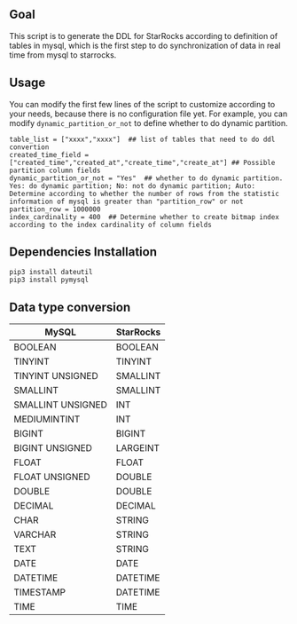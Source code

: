 ## Goal
This script is to generate the DDL for StarRocks according to definition of tables in mysql, which is the first step to do synchronization of data in real time from mysql to starrocks.

## Usage
You can modify the first few lines of the script to customize according to your needs, because there is no configuration file yet.
For example, you can modify ```dynamic_partition_or_not``` to define whether to do dynamic partition.
```
table_list = ["xxxx","xxxx"]  ## list of tables that need to do ddl convertion
created_time_field = ["created_time","created_at","create_time","create_at"] ## Possible partition column fields
dynamic_partition_or_not = "Yes"  ## whether to do dynamic partition. Yes: do dynamic partition; No: not do dynamic partition; Auto: Determine according to whether the number of rows from the statistic information of mysql is greater than "partition_row" or not
partition_row = 1000000
index_cardinality = 400  ## Determine whether to create bitmap index according to the index cardinality of column fields
```

## Dependencies Installation
```
pip3 install dateutil
pip3 install pymysql
```

## Data type conversion
|        MySQL      | StarRocks |
| ----------------- | --------- |
| BOOLEAN           | BOOLEAN   |
| TINYINT           | TINYINT   |
| TINYINT UNSIGNED  | SMALLINT  |
| SMALLINT          | SMALLINT  |
| SMALLINT UNSIGNED | INT       |
| MEDIUMINTINT      | INT       |
| BIGINT            | BIGINT    |
| BIGINT UNSIGNED   | LARGEINT  |
| FLOAT             | FLOAT     |
| FLOAT UNSIGNED    | DOUBLE    |
| DOUBLE            | DOUBLE    |
| DECIMAL           | DECIMAL   |
| CHAR              | STRING    |
| VARCHAR           | STRING    |
| TEXT              | STRING    |
| DATE              | DATE      |
| DATETIME          | DATETIME  |
| TIMESTAMP         | DATETIME  |
| TIME              | TIME      |